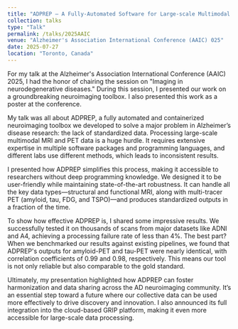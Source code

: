 ```yaml
---
title: "ADPREP – A Fully-Automated Software for Large-scale Multimodal MRI and PET Imaging Workflows"
collection: talks
type: "Talk"
permalink: /talks/2025AAIC
venue: "Alzheimer's Association International Conference (AAIC) 025"
date: 2025-07-27
location: "Toronto, Canada"
---
```


For my talk at the Alzheimer's Association International Conference (AAIC) 2025, I had the honor of chairing the session on "Imaging in neurodegenerative diseases." During this session, I presented our work on a groundbreaking neuroimaging toolbox. I also presented this work as a poster at the conference.

My talk was all about ADPREP, a fully automated and containerized neuroimaging toolbox we developed to solve a major problem in Alzheimer’s disease research: the lack of standardized data. Processing large-scale multimodal MRI and PET data is a huge hurdle. It requires extensive expertise in multiple software packages and programming languages, and different labs use different methods, which leads to inconsistent results.

I presented how ADPREP simplifies this process, making it accessible to researchers without deep programming knowledge. We designed it to be user-friendly while maintaining state-of-the-art robustness. It can handle all the key data types—structural and functional MRI, along with multi-tracer PET (amyloid, tau, FDG, and TSPO)—and produces standardized outputs in a fraction of the time.

To show how effective ADPREP is, I shared some impressive results. We successfully tested it on thousands of scans from major datasets like ADNI and A4, achieving a processing failure rate of less than 4%. The best part? When we benchmarked our results against existing pipelines, we found that ADPREP's outputs for amyloid-PET and tau-PET were nearly identical, with correlation coefficients of 0.99 and 0.98, respectively. This means our tool is not only reliable but also comparable to the gold standard.

Ultimately, my presentation highlighted how ADPREP can foster harmonization and data sharing across the AD neuroimaging community. It’s an essential step toward a future where our collective data can be used more effectively to drive discovery and innovation. I also announced its full integration into the cloud-based GRIP platform, making it even more accessible for large-scale data processing.
